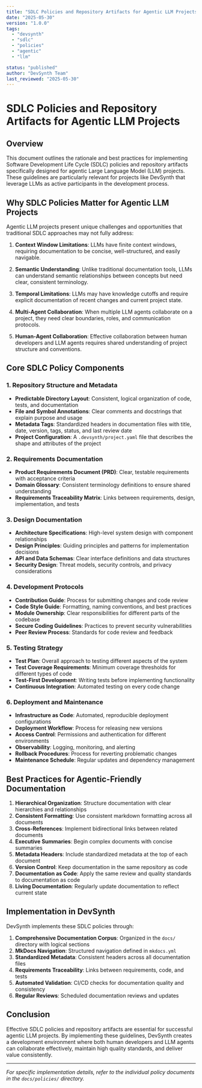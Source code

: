```yaml
---
title: "SDLC Policies and Repository Artifacts for Agentic LLM Projects"
date: "2025-05-30"
version: "1.0.0"
tags:
  - "devsynth"
  - "sdlc"
  - "policies"
  - "agentic"
  - "llm"

status: "published"
author: "DevSynth Team"
last_reviewed: "2025-05-30"
---
```


# SDLC Policies and Repository Artifacts for Agentic LLM Projects

## Overview

This document outlines the rationale and best practices for implementing Software Development Life Cycle (SDLC) policies and repository artifacts specifically designed for agentic Large Language Model (LLM) projects. These guidelines are particularly relevant for projects like DevSynth that leverage LLMs as active participants in the development process.

## Why SDLC Policies Matter for Agentic LLM Projects

Agentic LLM projects present unique challenges and opportunities that traditional SDLC approaches may not fully address:

1. **Context Window Limitations**: LLMs have finite context windows, requiring documentation to be concise, well-structured, and easily navigable.

2. **Semantic Understanding**: Unlike traditional documentation tools, LLMs can understand semantic relationships between concepts but need clear, consistent terminology.

3. **Temporal Limitations**: LLMs may have knowledge cutoffs and require explicit documentation of recent changes and current project state.

4. **Multi-Agent Collaboration**: When multiple LLM agents collaborate on a project, they need clear boundaries, roles, and communication protocols.

5. **Human-Agent Collaboration**: Effective collaboration between human developers and LLM agents requires shared understanding of project structure and conventions.


## Core SDLC Policy Components

### 1. Repository Structure and Metadata

- **Predictable Directory Layout**: Consistent, logical organization of code, tests, and documentation
- **File and Symbol Annotations**: Clear comments and docstrings that explain purpose and usage
- **Metadata Tags**: Standardized headers in documentation files with title, date, version, tags, status, and last review date
- **Project Configuration**: A `.devsynth/project.yaml` file that describes the shape and attributes of the project


### 2. Requirements Documentation

- **Product Requirements Document (PRD)**: Clear, testable requirements with acceptance criteria
- **Domain Glossary**: Consistent terminology definitions to ensure shared understanding
- **Requirements Traceability Matrix**: Links between requirements, design, implementation, and tests


### 3. Design Documentation

- **Architecture Specifications**: High-level system design with component relationships
- **Design Principles**: Guiding principles and patterns for implementation decisions
- **API and Data Schemas**: Clear interface definitions and data structures
- **Security Design**: Threat models, security controls, and privacy considerations


### 4. Development Protocols

- **Contribution Guide**: Process for submitting changes and code review
- **Code Style Guide**: Formatting, naming conventions, and best practices
- **Module Ownership**: Clear responsibilities for different parts of the codebase
- **Secure Coding Guidelines**: Practices to prevent security vulnerabilities
- **Peer Review Process**: Standards for code review and feedback


### 5. Testing Strategy

- **Test Plan**: Overall approach to testing different aspects of the system
- **Test Coverage Requirements**: Minimum coverage thresholds for different types of code
- **Test-First Development**: Writing tests before implementing functionality
- **Continuous Integration**: Automated testing on every code change


### 6. Deployment and Maintenance

- **Infrastructure as Code**: Automated, reproducible deployment configurations
- **Deployment Workflow**: Process for releasing new versions
- **Access Control**: Permissions and authentication for different environments
- **Observability**: Logging, monitoring, and alerting
- **Rollback Procedures**: Process for reverting problematic changes
- **Maintenance Schedule**: Regular updates and dependency management


## Best Practices for Agentic-Friendly Documentation

1. **Hierarchical Organization**: Structure documentation with clear hierarchies and relationships
2. **Consistent Formatting**: Use consistent markdown formatting across all documents
3. **Cross-References**: Implement bidirectional links between related documents
4. **Executive Summaries**: Begin complex documents with concise summaries
5. **Metadata Headers**: Include standardized metadata at the top of each document
6. **Version Control**: Keep documentation in the same repository as code
7. **Documentation as Code**: Apply the same review and quality standards to documentation as code
8. **Living Documentation**: Regularly update documentation to reflect current state


## Implementation in DevSynth

DevSynth implements these SDLC policies through:

1. **Comprehensive Documentation Corpus**: Organized in the `docs/` directory with logical sections
2. **MkDocs Navigation**: Structured navigation defined in `mkdocs.yml`
3. **Standardized Metadata**: Consistent headers across all documentation files
4. **Requirements Traceability**: Links between requirements, code, and tests
5. **Automated Validation**: CI/CD checks for documentation quality and consistency
6. **Regular Reviews**: Scheduled documentation reviews and updates


## Conclusion

Effective SDLC policies and repository artifacts are essential for successful agentic LLM projects. By implementing these guidelines, DevSynth creates a development environment where both human developers and LLM agents can collaborate effectively, maintain high quality standards, and deliver value consistently.

---

_For specific implementation details, refer to the individual policy documents in the `docs/policies/` directory._